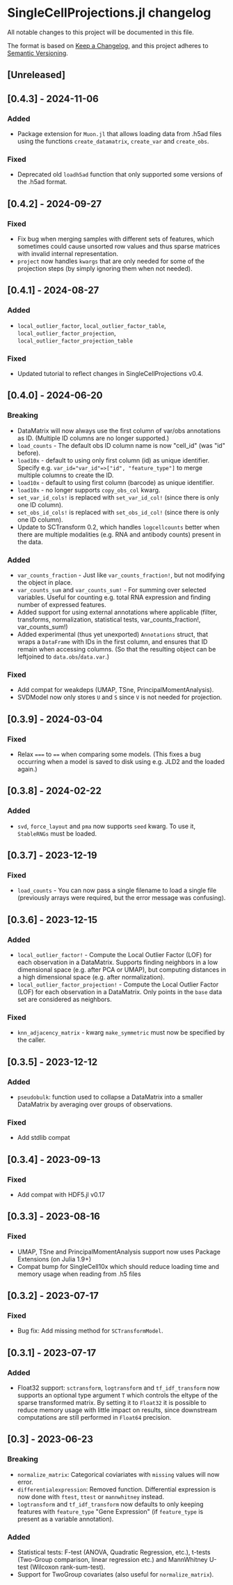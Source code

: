 # SingleCellProjections.jl changelog

All notable changes to this project will be documented in this file.

The format is based on [Keep a Changelog](https://keepachangelog.com/en/1.0.0/),
and this project adheres to [Semantic Versioning](https://semver.org/spec/v2.0.0.html).

## [Unreleased]

## [0.4.3] - 2024-11-06

### Added

* Package extension for `Muon.jl` that allows loading data from .h5ad files using the functions `create_datamatrix`, `create_var` and `create_obs`.

### Fixed

* Deprecated old `loadh5ad` function that only supported some versions of the .h5ad format.

## [0.4.2] - 2024-09-27

### Fixed

* Fix bug when merging samples with different sets of features, which sometimes could cause unsorted row values and thus sparse matrices with invalid internal representation.
* `project` now handles `kwargs` that are only needed for some of the projection steps (by simply ignoring them when not needed).

## [0.4.1] - 2024-08-27

### Added

* `local_outlier_factor`, `local_outlier_factor_table`, `local_outlier_factor_projection`, `local_outlier_factor_projection_table`

### Fixed

* Updated tutorial to reflect changes in SingleCellProjections v0.4.

## [0.4.0] - 2024-06-20

### Breaking

* DataMatrix will now always use the first column of var/obs annotations as ID. (Multiple ID columns are no longer supported.)
* `load_counts` - The default obs ID column name is now "cell_id" (was "id" before).
* `load10x` - default to using only first column (id) as unique identifier. Specify e.g. `var_id="var_id"=>["id", "feature_type"]` to merge multiple columns to create the ID.
* `load10x` - default to using first column (barcode) as unique identifier.
* `load10x` - no longer supports `copy_obs_col` kwarg.
* `set_var_id_cols!` is replaced with `set_var_id_col!` (since there is only one ID column).
* `set_obs_id_cols!` is replaced with `set_obs_id_col!` (since there is only one ID column).
* Update to SCTransform 0.2, which handles `logcellcounts` better when there are multiple modalities (e.g. RNA and antibody counts) present in the data.

### Added

* `var_counts_fraction` - Just like `var_counts_fraction!`, but not modifying the object in place.
* `var_counts_sum` and `var_counts_sum!` - For summing over selected variables. Useful for counting e.g. total RNA expression and finding number of expressed features.
* Added support for using external annotations where applicable (filter, transforms, normalization, statistical tests, var_counts_fraction!, var_counts_sum!)
* Added experimental (thus yet unexported) `Annotations` struct, that wraps a `DataFrame` with IDs in the first column, and ensures that ID remain when accessing columns. (So that the resulting object can be leftjoined to `data.obs`/`data.var`.)

### Fixed

* Add compat for weakdeps (UMAP, TSne, PrincipalMomentAnalysis).
* SVDModel now only stores `U` and `S` since `V` is not needed for projection.

## [0.3.9] - 2024-03-04

### Fixed

* Relax `===` to `==` when comparing some models. (This fixes a bug occurring when a model is saved to disk using e.g. JLD2 and the loaded again.)

## [0.3.8] - 2024-02-22

### Added

* `svd`, `force_layout` and `pma` now supports `seed` kwarg. To use it, `StableRNGs` must be loaded.

## [0.3.7] - 2023-12-19

### Fixed

* `load_counts` - You can now pass a single filename to load a single file (previously arrays were required, but the error message was confusing).

## [0.3.6] - 2023-12-15

### Added

* `local_outlier_factor!` - Compute the Local Outlier Factor (LOF) for each observation in a DataMatrix. Supports finding neighbors in a low dimensional space (e.g. after PCA or UMAP), but computing distances in a high dimensional space (e.g. after normalization).
* `local_outlier_factor_projection!` - Compute the Local Outlier Factor (LOF) for each observation in a DataMatrix. Only points in the `base` data set are considered as neighbors.

### Fixed

* `knn_adjacency_matrix` - kwarg `make_symmetric` must now be specified by the caller.


## [0.3.5] - 2023-12-12

### Added

* `pseudobulk`: function used to collapse a DataMatrix into a smaller DataMatrix by averaging over groups of observations.

### Fixed

* Add stdlib compat


## [0.3.4] - 2023-09-13

### Fixed

* Add compat with HDF5.jl v0.17

## [0.3.3] - 2023-08-16

### Fixed

* UMAP, TSne and PrincipalMomentAnalysis support now uses Package Extensions (on Julia 1.9+)
* Compat bump for SingleCell10x which should reduce loading time and memory usage when reading from .h5 files

## [0.3.2] - 2023-07-17

### Fixed

* Bug fix: Add missing method for `SCTransformModel`.

## [0.3.1] - 2023-07-17

### Added

* Float32 support: `sctransform`, `logtransform` and `tf_idf_transform` now supports an optional type argument `T` which controls the eltype of the sparse transformed matrix. By setting it to `Float32` it is possible to reduce memory usage with little impact on results, since downstream computations are still performed in `Float64` precision.

## [0.3] - 2023-06-23

### Breaking

* `normalize_matrix`: Categorical coviariates with `missing` values will now error.
* `differentialexpression`: Removed function. Differential expression is now done with `ftest`, `ttest` or `mannwhitney` instead.
* `logtransform` and `tf_idf_transform` now defaults to only keeping features with `feature_type` "Gene Expression" (if `feature_type` is present as a variable annotation).

### Added

* Statistical tests: F-test (ANOVA, Quadratic Regression, etc.), t-tests (Two-Group comparison, linear regression etc.) and MannWhitney U-test (Wilcoxon rank-sum-test).
* Support for TwoGroup covariates (also useful for `normalize_matrix`).
